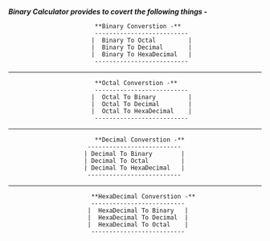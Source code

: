 _**Binary Calculator provides to covert the following things -**_
                            
                            **Binary Converstion -**
                            --------------------------
                           |  Binary To Octal         |  
                           |  Binary To Decimal       |
                           |  Binary To HexaDecimal   |
                            --------------------------
---------------------------------------------------------------------------------------------------
                            **Octal Converstion -**
                            --------------------------
                           |  Octal To Binary         |
                           |  Octal To Decimal        |
                           |  Octal To HexaDecimal    |
                            --------------------------
---------------------------------------------------------------------------------------------------
                            **Decimal Converstion -**
                          --------------------------
                         | Decimal To Binary        |
                         | Decimal To Octal         |
                         | Decimal To HexaDecimal   |
                          --------------------------
---------------------------------------------------------------------------------------------------
                           **HexaDecimal Converstion -**
                           --------------------------
                          |  HexaDecimal To Binary   |
                          |  HexaDecimal To Decimal  | 
                          |  HexaDecimal To Octal    |
                           --------------------------
